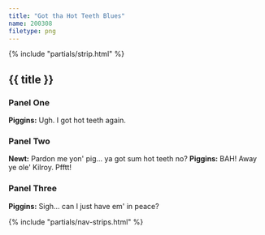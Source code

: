 ```yaml
---
title: "Got tha Hot Teeth Blues"
name: 200308
filetype: png
---
```


{% include "partials/strip.html" %}
<div markdown="1" class="sr-only">

## {{ title }}

### Panel One
**Piggins:** Ugh. I got hot teeth again.

### Panel Two
**Newt:** Pardon me yon' pig... ya got sum hot teeth no?
**Piggins:** BAH! Away ye ole' Kilroy. Pfftt!

### Panel Three
**Piggins:** Sigh... can I just have em' in peace?

</div>
{% include "partials/nav-strips.html" %}